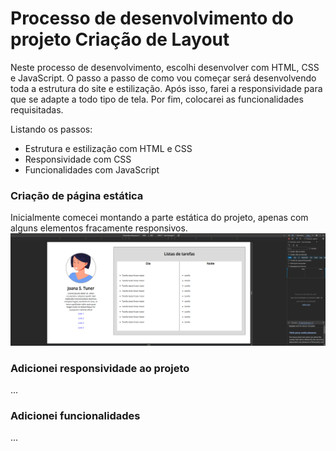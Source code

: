 # Processo de desenvolvimento do projeto Criação de Layout
Neste processo de desenvolvimento, escolhi desenvolver com HTML, CSS e JavaScript.
O passo a passo de como vou começar será desenvolvendo toda a estrutura do site e estilização. Após isso, farei a responsividade para que se adapte a todo tipo de tela. Por fim, colocarei as funcionalidades requisitadas.

Listando os passos:
- Estrutura e estilização com HTML e CSS
- Responsividade com CSS
- Funcionalidades com JavaScript

### Criação de página estática
Inicialmente comecei montando a parte estática do projeto, apenas com alguns elementos fracamente responsivos.
![Projeto inicial desenvolvido](./images-doc/projeto_incial.png)

### Adicionei responsividade ao projeto
...

### Adicionei funcionalidades
...